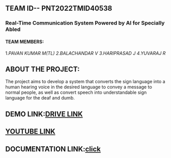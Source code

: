 ## TEAM ID-- PNT2022TMID40538

### Real-Time Communication System Powered by AI for Specially Abled

#### TEAM MEMBERS:
 1.*PAVAN KUMAR M(TL)*
 *2.BALACHANDAR V* 
  *3.HARIPRASAD J*
 *4.YUVARAJ R*

## ABOUT THE PROJECT:
The project aims to develop a system that converts the sign language into a human hearing voice in the desired language to convey a message to normal people, as well as convert speech into understandable sign language for the deaf and dumb.
## DEMO LINK:[DRIVE LINK](https://drive.google.com/file/d/1uz637QPmnA459k_YDe8QMC0cxNfnMCx0/view?usp=drivesdk)
## [YOUTUBE LINK](https://youtu.be/Hzy6z4VfwEk)
## DOCUMENTATION LINK:[click]()
